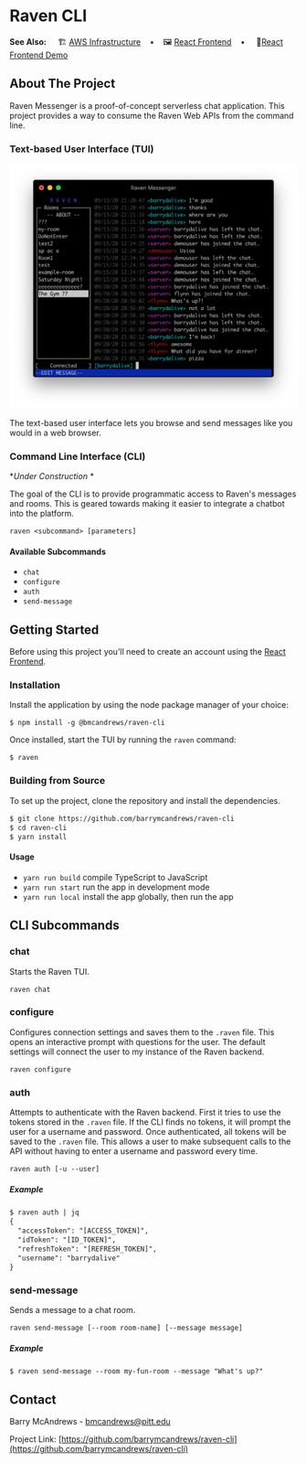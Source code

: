 # Raven CLI
**See Also:** &nbsp;&nbsp;&nbsp;&nbsp;🏗 [AWS Infrastructure](https://github.com/barrymcandrews/raven-iac)&nbsp;&nbsp;&nbsp;&nbsp;&bull;&nbsp;&nbsp;&nbsp;&nbsp;🖼️ [React Frontend](https://github.com/barrymcandrews/raven-react)&nbsp;&nbsp;&nbsp;&nbsp;&bull;&nbsp;&nbsp;&nbsp;&nbsp; 🚀[React Frontend Demo](https://raven.bmcandrews.com)



## About The Project
Raven Messenger is a proof-of-concept serverless chat application. This project provides a way to consume the Raven Web APIs from the command line.

### Text-based User Interface (TUI)

<img src="docs/raven-cli.png" width="600">

The text-based user interface lets you browse and send messages like you would in a web browser. 

### Command Line Interface (CLI) 
*_Under Construction_ *

The goal of the CLI is to provide programmatic access to Raven's messages and rooms. This is geared towards making it easier to integrate a chatbot into the platform.

```
raven <subcommand> [parameters]
```

#### Available Subcommands

* `chat`
* `configure`
* `auth` 
* `send-message`

 
## Getting Started
Before using this project you'll need to create an account using the [React Frontend](https://github.com/barrymcandrews/raven-react). 

### Installation

Install the application by using the node package manager of your choice:

```
$ npm install -g @bmcandrews/raven-cli
```

Once installed, start the TUI by running the `raven` command:  

```
$ raven
```

### Building from Source

To set up the project, clone the repository and install the dependencies.


```
$ git clone https://github.com/barrymcandrews/raven-cli
$ cd raven-cli
$ yarn install
```

#### Usage

 * `yarn run build`  compile TypeScript to JavaScript
 * `yarn run start`  run the app in development mode
 * `yarn run local`  install the app globally, then run the app



## CLI Subcommands

### chat
Starts the Raven TUI. 

```
raven chat
```

### configure
Configures connection settings and saves them to the `.raven` file. This opens an interactive prompt with questions for the user. The default settings will connect the user to my instance of the Raven backend.

```
raven configure
```



### auth
Attempts to authenticate with the Raven backend. First it tries to use the tokens stored in the `.raven` file. If the CLI finds no tokens, it will prompt the user for a username and password. Once authenticated, all tokens will be saved to the `.raven` file. This allows a user to make subsequent calls to the API without having to enter a username and password every time.

```
raven auth [-u --user]
```
##### Example 
```
$ raven auth | jq
{
  "accessToken": "[ACCESS_TOKEN]",
  "idToken": "[ID_TOKEN]",
  "refreshToken": "[REFRESH_TOKEN]",
  "username": "barrydalive"
}
```

### send-message
Sends a message to a chat room. 

```
raven send-message [--room room-name] [--message message]
```
##### Example 
```
$ raven send-message --room my-fun-room --message "What's up?"
```


## Contact

Barry McAndrews - bmcandrews@pitt.edu

Project Link: [https://github.com/barrymcandrews/raven-cli](https://github.com/barrymcandrews/raven-cli)
